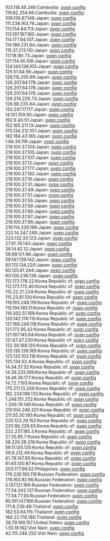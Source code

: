 103.118.45.246:Cambodia: [ovpn config](vpn/103_118_45_246.ovpn)  
119.82.254.66:Cambodia: [ovpn config](vpn/119_82_254_66.ovpn)  
106.136.87.146:Japan: [ovpn config](vpn/106_136_87_146.ovpn)  
111.238.163.76:Japan: [ovpn config](vpn/111_238_163_76.ovpn)  
113.154.84.113:Japan: [ovpn config](vpn/113_154_84_113.ovpn)  
113.197.167.180:Japan: [ovpn config](vpn/113_197_167_180.ovpn)  
114.177.94.137:Japan: [ovpn config](vpn/114_177_94_137.ovpn)  
114.186.231.64:Japan: [ovpn config](vpn/114_186_231_64.ovpn)  
115.37.213.110:Japan: [ovpn config](vpn/115_37_213_110.ovpn)  
117.18.181.73:Japan: [ovpn config](vpn/117_18_181_73.ovpn)  
121.114.45.106:Japan: [ovpn config](vpn/121_114_45_106.ovpn)  
124.144.136.105:Japan: [ovpn config](vpn/124_144_136_105.ovpn)  
125.51.64.56:Japan: [ovpn config](vpn/125_51_64_56.ovpn)  
126.115.255.99:Japan: [ovpn config](vpn/126_115_255_99.ovpn)  
126.207.64.178:Japan: [ovpn config](vpn/126_207_64_178.ovpn)  
126.207.64.178:Japan: [ovpn config](vpn/126_207_64_178.ovpn)  
126.207.64.178:Japan: [ovpn config](vpn/126_207_64_178.ovpn)  
126.214.226.73:Japan: [ovpn config](vpn/126_214_226_73.ovpn)  
126.58.220.84:Japan: [ovpn config](vpn/126_58_220_84.ovpn)  
133.247.17.117:Japan: [ovpn config](vpn/133_247_17_117.ovpn)  
14.101.159.90:Japan: [ovpn config](vpn/14_101_159_90.ovpn)  
150.9.40.51:Japan: [ovpn config](vpn/150_9_40_51.ovpn)  
152.165.211.13:Japan: [ovpn config](vpn/152_165_211_13.ovpn)  
175.134.212.101:Japan: [ovpn config](vpn/175_134_212_101.ovpn)  
182.164.43.165:Japan: [ovpn config](vpn/182_164_43_165.ovpn)  
1.66.34.119:Japan: [ovpn config](vpn/1_66_34_119.ovpn)  
219.100.37.104:Japan: [ovpn config](vpn/219_100_37_104.ovpn)  
219.100.37.105:Japan: [ovpn config](vpn/219_100_37_105.ovpn)  
219.100.37.107:Japan: [ovpn config](vpn/219_100_37_107.ovpn)  
219.100.37.13:Japan: [ovpn config](vpn/219_100_37_13.ovpn)  
219.100.37.177:Japan: [ovpn config](vpn/219_100_37_177.ovpn)  
219.100.37.182:Japan: [ovpn config](vpn/219_100_37_182.ovpn)  
219.100.37.19:Japan: [ovpn config](vpn/219_100_37_19.ovpn)  
219.100.37.31:Japan: [ovpn config](vpn/219_100_37_31.ovpn)  
219.100.37.49:Japan: [ovpn config](vpn/219_100_37_49.ovpn)  
219.100.37.51:Japan: [ovpn config](vpn/219_100_37_51.ovpn)  
219.100.37.55:Japan: [ovpn config](vpn/219_100_37_55.ovpn)  
219.100.37.58:Japan: [ovpn config](vpn/219_100_37_58.ovpn)  
219.100.37.86:Japan: [ovpn config](vpn/219_100_37_86.ovpn)  
219.100.37.87:Japan: [ovpn config](vpn/219_100_37_87.ovpn)  
219.100.37.96:Japan: [ovpn config](vpn/219_100_37_96.ovpn)  
219.114.226.199:Japan: [ovpn config](vpn/219_114_226_199.ovpn)  
222.14.247.249:Japan: [ovpn config](vpn/222_14_247_249.ovpn)  
223.132.33.123:Japan: [ovpn config](vpn/223_132_33_123.ovpn)  
27.91.76.140:Japan: [ovpn config](vpn/27_91_76_140.ovpn)  
36.14.82.12:Japan: [ovpn config](vpn/36_14_82_12.ovpn)  
58.89.121.96:Japan: [ovpn config](vpn/58_89_121_96.ovpn)  
59.147.139.142:Japan: [ovpn config](vpn/59_147_139_142.ovpn)  
60.113.134.220:Japan: [ovpn config](vpn/60_113_134_220.ovpn)  
60.125.81.244:Japan: [ovpn config](vpn/60_125_81_244.ovpn)  
60.128.236.138:Japan: [ovpn config](vpn/60_128_236_138.ovpn)  
112.172.178.22:Korea Republic of: [ovpn config](vpn/112_172_178_22.ovpn)  
112.173.170.40:Korea Republic of: [ovpn config](vpn/112_173_170_40.ovpn)  
115.22.21.224:Korea Republic of: [ovpn config](vpn/115_22_21_224.ovpn)  
115.23.81.100:Korea Republic of: [ovpn config](vpn/115_23_81_100.ovpn)  
119.193.248.119:Korea Republic of: [ovpn config](vpn/119_193_248_119.ovpn)  
119.194.185.11:Korea Republic of: [ovpn config](vpn/119_194_185_11.ovpn)  
119.202.51.168:Korea Republic of: [ovpn config](vpn/119_202_51_168.ovpn)  
120.142.176.115:Korea Republic of: [ovpn config](vpn/120_142_176_115.ovpn)  
121.168.249.118:Korea Republic of: [ovpn config](vpn/121_168_249_118.ovpn)  
121.173.95.42:Korea Republic of: [ovpn config](vpn/121_173_95_42.ovpn)  
121.187.145.64:Korea Republic of: [ovpn config](vpn/121_187_145_64.ovpn)  
121.67.47.230:Korea Republic of: [ovpn config](vpn/121_67_47_230.ovpn)  
122.36.168.120:Korea Republic of: [ovpn config](vpn/122_36_168_120.ovpn)  
125.130.139.185:Korea Republic of: [ovpn config](vpn/125_130_139_185.ovpn)  
125.133.103.118:Korea Republic of: [ovpn config](vpn/125_133_103_118.ovpn)  
125.134.52.4:Korea Republic of: [ovpn config](vpn/125_134_52_4.ovpn)  
14.34.37.32:Korea Republic of: [ovpn config](vpn/14_34_37_32.ovpn)  
14.39.233.169:Korea Republic of: [ovpn config](vpn/14_39_233_169.ovpn)  
14.46.36.177:Korea Republic of: [ovpn config](vpn/14_46_36_177.ovpn)  
14.72.7.193:Korea Republic of: [ovpn config](vpn/14_72_7_193.ovpn)  
175.211.13.206:Korea Republic of: [ovpn config](vpn/175_211_13_206.ovpn)  
182.224.198.133:Korea Republic of: [ovpn config](vpn/182_224_198_133.ovpn)  
1.248.151.252:Korea Republic of: [ovpn config](vpn/1_248_151_252.ovpn)  
1.249.76.146:Korea Republic of: [ovpn config](vpn/1_249_76_146.ovpn)  
210.104.246.201:Korea Republic of: [ovpn config](vpn/210_104_246_201.ovpn)  
211.55.30.193:Korea Republic of: [ovpn config](vpn/211_55_30_193.ovpn)  
220.123.29.152:Korea Republic of: [ovpn config](vpn/220_123_29_152.ovpn)  
220.86.228.83:Korea Republic of: [ovpn config](vpn/220_86_228_83.ovpn)  
222.237.185.3:Korea Republic of: [ovpn config](vpn/222_237_185_3.ovpn)  
27.35.85.7:Korea Republic of: [ovpn config](vpn/27_35_85_7.ovpn)  
58.229.38.218:Korea Republic of: [ovpn config](vpn/58_229_38_218.ovpn)  
59.11.125.125:Korea Republic of: [ovpn config](vpn/59_11_125_125.ovpn)  
59.9.212.49:Korea Republic of: [ovpn config](vpn/59_9_212_49.ovpn)  
61.79.147.95:Korea Republic of: [ovpn config](vpn/61_79_147_95.ovpn)  
61.83.120.87:Korea Republic of: [ovpn config](vpn/61_83_120_87.ovpn)  
203.177.99.52:Philippines: [ovpn config](vpn/203_177_99_52.ovpn)  
176.226.183.119:Russian Federation: [ovpn config](vpn/176_226_183_119.ovpn)  
178.163.92.66:Russian Federation: [ovpn config](vpn/178_163_92_66.ovpn)  
5.137.121.169:Russian Federation: [ovpn config](vpn/5_137_121_169.ovpn)  
77.34.242.137:Russian Federation: [ovpn config](vpn/77_34_242_137.ovpn)  
77.34.77.93:Russian Federation: [ovpn config](vpn/77_34_77_93.ovpn)  
95.191.147.166:Russian Federation: [ovpn config](vpn/95_191_147_166.ovpn)  
171.6.239.49:Thailand: [ovpn config](vpn/171_6_239_49.ovpn)  
182.53.94.115:Thailand: [ovpn config](vpn/182_53_94_115.ovpn)  
184.22.178.188:Thailand: [ovpn config](vpn/184_22_178_188.ovpn)  
38.79.166.157:United States: [ovpn config](vpn/38_79_166_157.ovpn)  
1.55.18.162:Viet Nam: [ovpn config](vpn/1_55_18_162.ovpn)  
42.115.248.252:Viet Nam: [ovpn config](vpn/42_115_248_252.ovpn)  
